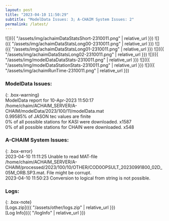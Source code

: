 ```yaml
---
layout: post
title: "2023-04-10 11:50:29"
subtitle: "ModelData Issues: 3; A-CHAIM System Issues: 2"
permalink: /latest/
---
```


![]({{ "/assets/img/achaimDataStatsShort-2310011.png" | relative_url }})
![]({{ "/assets/img/achaimDataStatsLong00-2310011.png" | relative_url }})
![]({{ "/assets/img/achaimDataStatsLong01-2310011.png" | relative_url }})
![]({{ "/assets/img/achaimDataStatsLong02-2310011.png" | relative_url }})
![]({{ "/assets/img/modelDataDataStats-2310011.png" | relative_url }})
![]({{ "/assets/img/modelDataStationStats-2310011.png" | relative_url }})
![]({{ "/assets/img/achaimRunTime-2310011.png" | relative_url }})


### ModelData Issues:  
  
{: .box-warning}  
 ModelData report for 10-Apr-2023 11:50:17   
 /home/chaim/ACHAIM_SERVER/A-CHAIM/modelData/2023/100/11/modelData.mat   
 0.99585% of JASON tec values are finite   
 0% of all possible stations for KASI were downloaded. x1587   
 0% of all possible stations for CHAIN were downloaded. x548   
  
### A-CHAIM System Issues:  
  
{: .box-error}  
2023-04-10 11:11:25 Unable to read MAT-file /home/chaim/ACHAIM_SERVER/A-CHAIM/processed/2023/100/10/OTHER/COD0OPSULT_20230991800_02D_05M_ORB.SP3.mat. File might be corrupt.  
2023-04-10 11:50:23 Conversion to logical from string is not possible.  

### Logs:  
  
{: .box-note}  
[Logs.zip]({{ "/assets/other/logs.zip" | relative_url }})  
[Log Info]({{ "/logInfo" | relative_url }})  
